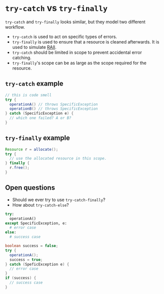# `try-catch` vs `try-finally`

`try-catch` and `try-finally` looks similar, but they model two different workflow.

* `try-catch` is used to act on specific types of errors.
* `try-finally` is used to ensure that a resource is cleaned afterwards. It is used to simulate [RAII](https://en.wikipedia.org/wiki/Resource_Acquisition_Is_Initialization).
* `try-catch` should be limited in scope to prevent accidental error catching.
* `try-finally`'s scope can be as large as the scope required for the resource.

## `try-catch` example
```java
// this is code smell
try {
  operationA() // throws SpecificException
  operationB() // throws SpecificException
} catch (SpecificException e) {
  // which one failed? A or B?
}
```


## `try-finally` example
```java
Resource r = allocate();
try {
  // use the allocated resource in this scope.
} finally {
  r.free();
}
```

## Open questions

* Should we ever try to use `try-catch-finally`?
* How about `try-catch-else`?

```python
try:
  operationA()
except SpecificException, e:
  # error case
else:
  # success case
```

```java
boolean success = false;
try {
  operationA();
  success = true;
} catch (SpeficException e) {
  // error case
}
if (success) {
  // success case
}
```
